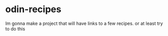 # odin-recipes
Im gonna make a project that will have links to a few recipes. or at least try to do this 